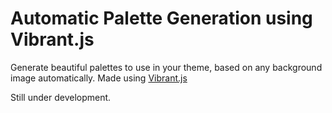 # Automatic Palette Generation using Vibrant.js

Generate beautiful palettes to use in your theme, based on any background image automatically.
Made using [Vibrant.js](https://github.com/Vibrant-Colors/node-vibrant "Vibrant.js Git repo")

Still under development.